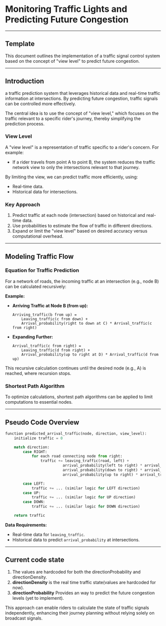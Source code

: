 # Monitoring Traffic Lights and Predicting Future Congestion

---

## **Template**
This document outlines the implementation of a traffic signal control system based on the concept of "view level" to predict future congestion.

---

## **Introduction**
 a traffic prediction system that leverages historical data and real-time traffic information at intersections. By predicting future congestion, traffic signals can be controlled more effectively.

The central idea is to use the concept of "view level," which focuses on the traffic relevant to a specific rider's journey, thereby simplifying the prediction process.

### **View Level**
A "view level" is a representation of traffic specific to a rider's concern. For example:
- If a rider travels from point A to point B, the system reduces the traffic network view to only the intersections relevant to that journey.

By limiting the view, we can predict traffic more efficiently, using:
- Real-time data.
- Historical data for intersections.

### **Key Approach**
1. Predict traffic at each node (intersection) based on historical and real-time data.
2. Use probabilities to estimate the flow of traffic in different directions.
3. Expand or limit the "view level" based on desired accuracy versus computational overhead.

---

## **Modeling Traffic Flow**

### **Equation for Traffic Prediction**
For a network of roads, the incoming traffic at an intersection (e.g., node B) can be calculated recursively:

**Example:**
- **Arriving Traffic at Node B (from up):**
    ```
    Arriving_traffic(b from up) =
        Leaving_traffic(c from down) +
        Arrival_probability(right to down at C) * Arrival_traffic(c from right)
    ```

- **Expanding Further:**
    ```
    Arrival_traffic(c from right) =
        Leaving_traffic(d from right) +
        Arrival_probability(up to right at D) * Arrival_traffic(d from up)
    ```

This recursive calculation continues until the desired node (e.g., A) is reached, where recursion stops.

### **Shortest Path Algorithm**
To optimize calculations, shortest path algorithms can be applied to limit computations to essential nodes.

---

## **Pseudo Code Overview**
```python
function predicted_arrival_traffic(node, direction, view_level):
    initialize traffic = 0

    match direction:
        case RIGHT:
            for each road connecting node from right:
                traffic += leaving_traffic(road, left) +
                          arrival_probability(left to right) * arrival_traffic(road, left, view_level) +
                          arrival_probability(down to right) * arrival_traffic(road, down, view_level) +
                          arrival_probability(up to right) * arrival_traffic(road, up, view_level)

        case LEFT:
            traffic += ... (similar logic for LEFT direction)
        case UP:
            traffic += ... (similar logic for UP direction)
        case DOWN:
            traffic += ... (similar logic for DOWN direction)

    return traffic
```

**Data Requirements:**
- Real-time data for `leaving_traffic`.
- Historical data to predict `arrival_probability` at intersections.

---

## **Current code state**

1. The values are hardcoded for both the directionProbability and directionDensity.
2. **directionDensity** is the real time traffic state(values are hardcoded for now).
3. **directionProbability** Provides an way to predict the future congestion levels (yet to implement).

This approach can enable riders to calculate the state of traffic signals independently, enhancing their journey planning without relying solely on broadcast signals.


